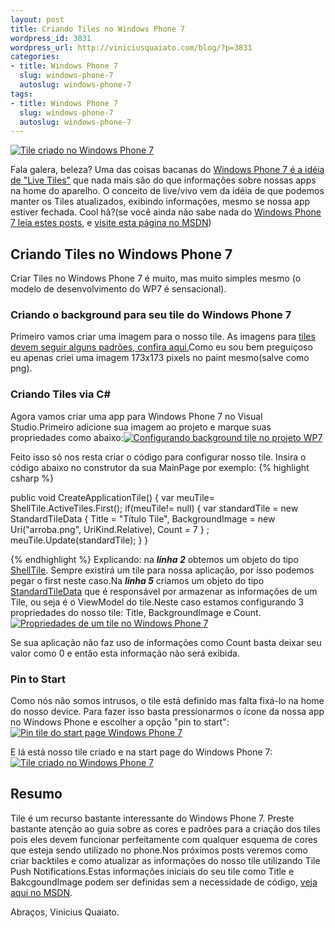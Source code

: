 ```yaml
--- 
layout: post
title: Criando Tiles no Windows Phone 7
wordpress_id: 3831
wordpress_url: http://viniciusquaiato.com/blog/?p=3831
categories: 
- title: Windows Phone 7
  slug: windows-phone-7
  autoslug: windows-phone-7
tags: 
- title: Windows Phone 7
  slug: windows-phone-7
  autoslug: windows-phone-7
---
```



[![](http://viniciusquaiato.com/images_posts/Tile-criado-no-Windows-Phone-71-165x300.png "Tile criado no Windows Phone 7")](http://viniciusquaiato.com/images_posts/Tile-criado-no-Windows-Phone-71.png)

Fala galera, beleza? Uma das coisas bacanas do [Windows Phone 7 é a idéia de "Live Tiles"](http://www.microsoft.com/windowsphone/en-gb/features/default.aspx#start-screen-live-tiles) que nada mais são do que informações sobre nossas apps na home do aparelho. O conceito de live/vivo vem da idéia de que podemos manter os Tiles atualizados, exibindo informações, mesmo se nossa app estiver fechada. Cool hã?(se você ainda não sabe nada do [Windows Phone 7 leia estes posts](http://viniciusquaiato.com/blog/category/windows-phone-7/), e [visite esta página no MSDN](http://msdn.microsoft.com/en-us/library/hh202948(v=VS.92).aspx))

## Criando Tiles no Windows Phone 7
Criar Tiles no Windows Phone 7 é muito, mas muito simples mesmo (o modelo de desenvolvimento do WP7 é sensacional).

### Criando o background para seu tile do Windows Phone 7
Primeiro vamos criar uma imagem para o nosso tile. As imagens para [tiles devem seguir alguns padrões, confira aqui.](http://msdn.microsoft.com/en-us/library/hh202884(v=VS.92).aspx)Como eu sou bem preguiçoso eu apenas criei uma imagem 173x173 pixels no paint mesmo(salve como png).

### Criando Tiles via C#


Agora vamos criar uma app para Windows Phone 7 no Visual Studio.Primeiro adicione sua imagem ao projeto e marque suas propriedades como abaixo:[![Configurando background tile no projeto WP7](http://viniciusquaiato.com/images_posts/Configurando-background-tile-no-projeto-300x264.png "Configurando background tile no projeto WP7")](http://viniciusquaiato.com/images_posts/Configurando-background-tile-no-projeto.png)

Feito isso só nos resta criar o código para configurar nosso tile. Insira o código abaixo no construtor da sua MainPage por exemplo:
{% highlight csharp %}

public void CreateApplicationTile() {
var meuTile= ShellTile.ActiveTiles.First();
if(meuTile!= null)    {
var standardTile = new StandardTileData                                {                                    Title = "Título Tile",                                    BackgroundImage = new Uri("arroba.png", UriKind.Relative),                                    Count = 7        }
;
    meuTile.Update(standardTile);
    }
}



{% endhighlight %}
Explicando: na **_linha 2_** obtemos um objeto do tipo [ShellTile](http://msdn.microsoft.com/en-us/library/microsoft.phone.shell.shelltile_members(v=VS.92).aspx). Sempre existirá um tile para nossa aplicação, por isso podemos pegar o first neste caso.Na **_linha 5_** criamos um objeto do tipo [StandardTileData](http://msdn.microsoft.com/en-us/library/microsoft.phone.shell.standardtiledata_members(v=VS.92).aspx) que é responsável por armazenar as informações de um Tile, ou seja é o ViewModel do tile.Neste caso estamos configurando 3 propriedades do nosso tile: Title, BackgroundImage e Count.[![Propriedades de um tile no Windows Phone 7](http://viniciusquaiato.com/images_posts/Propriedades-de-um-tile-no-Windows-Phone-7.png "Propriedades de um tile no Windows Phone 7")](http://viniciusquaiato.com/images_posts/Propriedades-de-um-tile-no-Windows-Phone-7.png)

Se sua aplicação não faz uso de informações como Count basta deixar seu valor como 0 e então esta informação não será exibida.

### Pin to Start


Como nós não somos intrusos, o tile está definido mas falta fixá-lo na home do nosso device. Para fazer isso basta pressionarmos o ícone da nossa app no Windows Phone e escolher a opção "pin to start":[![Pin tile do start page Windows Phone 7](http://viniciusquaiato.com/images_posts/Pin-tile-do-start-page-Windows-Phone-7-165x300.png "Pin tile do start page Windows Phone 7")](http://viniciusquaiato.com/images_posts/Pin-tile-do-start-page-Windows-Phone-7.png)



E lá está nosso tile criado e na start page do Windows Phone 7:[![Tile criado no Windows Phone 7](http://viniciusquaiato.com/images_posts/Tile-criado-no-Windows-Phone-7.png "Tile criado no Windows Phone 7")](http://viniciusquaiato.com/images_posts/Tile-criado-no-Windows-Phone-7.png)



## Resumo
Tile é um recurso bastante interessante do Windows Phone 7. Preste bastante atenção ao guia sobre as cores e padrões para a criação dos tiles pois eles devem funcionar perfeitamente com qualquer esquema de cores que esteja sendo utilizado no phone.Nos próximos posts veremos como criar backtiles e como atualizar as informações do nosso tile utilizando Tile Push Notifications.Estas informações iniciais do seu tile como Title e BakcgoundImage podem ser definidas sem a necessidade de código, [veja aqui no MSDN](http://msdn.microsoft.com/en-us/library/ff462080(VS.92).aspx).

Abraços,
Vinicius Quaiato.

